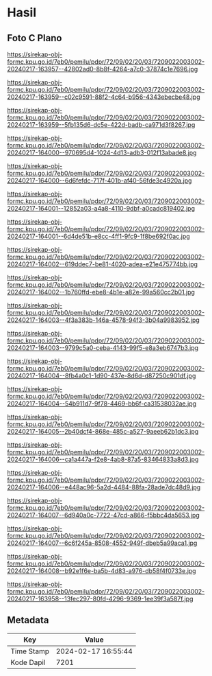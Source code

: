 # Hasil

## Foto C Plano

https://sirekap-obj-formc.kpu.go.id/7eb0/pemilu/pdpr/72/09/02/20/03/7209022003002-20240217-163957--42802ad0-8b8f-4264-a7c0-37874c1e7696.jpg

https://sirekap-obj-formc.kpu.go.id/7eb0/pemilu/pdpr/72/09/02/20/03/7209022003002-20240217-163959--c02c9591-88f2-4c64-b956-4343ebecbe48.jpg

https://sirekap-obj-formc.kpu.go.id/7eb0/pemilu/pdpr/72/09/02/20/03/7209022003002-20240217-163959--5fb135d6-dc5e-422d-badb-ca971d3f8267.jpg

https://sirekap-obj-formc.kpu.go.id/7eb0/pemilu/pdpr/72/09/02/20/03/7209022003002-20240217-164000--970695d4-1024-4d13-adb3-012f13abade8.jpg

https://sirekap-obj-formc.kpu.go.id/7eb0/pemilu/pdpr/72/09/02/20/03/7209022003002-20240217-164000--6d6fefdc-717f-401b-af40-56fde3c4920a.jpg

https://sirekap-obj-formc.kpu.go.id/7eb0/pemilu/pdpr/72/09/02/20/03/7209022003002-20240217-164001--12852a03-a4a8-4110-9dbf-a0cadc819402.jpg

https://sirekap-obj-formc.kpu.go.id/7eb0/pemilu/pdpr/72/09/02/20/03/7209022003002-20240217-164001--6d4de51b-e8cc-4ff1-9fc9-1f8be692f0ac.jpg

https://sirekap-obj-formc.kpu.go.id/7eb0/pemilu/pdpr/72/09/02/20/03/7209022003002-20240217-164002--619ddec7-be81-4020-adea-e21e475774bb.jpg

https://sirekap-obj-formc.kpu.go.id/7eb0/pemilu/pdpr/72/09/02/20/03/7209022003002-20240217-164002--1b760ffd-ebe8-4b1e-a82e-99a560cc2b01.jpg

https://sirekap-obj-formc.kpu.go.id/7eb0/pemilu/pdpr/72/09/02/20/03/7209022003002-20240217-164003--4f3a383b-146a-4578-94f3-3b04a9983952.jpg

https://sirekap-obj-formc.kpu.go.id/7eb0/pemilu/pdpr/72/09/02/20/03/7209022003002-20240217-164003--9799c5a0-ceba-4143-99f5-e8a3eb6747b3.jpg

https://sirekap-obj-formc.kpu.go.id/7eb0/pemilu/pdpr/72/09/02/20/03/7209022003002-20240217-164004--8fb4a0c1-1d90-437e-8d6d-d87250c901df.jpg

https://sirekap-obj-formc.kpu.go.id/7eb0/pemilu/pdpr/72/09/02/20/03/7209022003002-20240217-164004--54b911d7-9f78-4469-bb6f-ca31538032ae.jpg

https://sirekap-obj-formc.kpu.go.id/7eb0/pemilu/pdpr/72/09/02/20/03/7209022003002-20240217-164005--2b40dcf4-868e-485c-a527-9aeeb62b1dc3.jpg

https://sirekap-obj-formc.kpu.go.id/7eb0/pemilu/pdpr/72/09/02/20/03/7209022003002-20240217-164006--ca1a447a-f2e8-4ab8-87a5-83464833a8d3.jpg

https://sirekap-obj-formc.kpu.go.id/7eb0/pemilu/pdpr/72/09/02/20/03/7209022003002-20240217-164006--e448ac96-5a2d-4484-88fa-28ade7dc48d9.jpg

https://sirekap-obj-formc.kpu.go.id/7eb0/pemilu/pdpr/72/09/02/20/03/7209022003002-20240217-164007--6d940a0c-7722-47cd-a866-f5bbc4da5653.jpg

https://sirekap-obj-formc.kpu.go.id/7eb0/pemilu/pdpr/72/09/02/20/03/7209022003002-20240217-164007--6c6f245a-8508-4552-949f-dbeb5a99aca1.jpg

https://sirekap-obj-formc.kpu.go.id/7eb0/pemilu/pdpr/72/09/02/20/03/7209022003002-20240217-164008--b92e1f6e-ba5b-4d83-a976-db58f4f0733e.jpg

https://sirekap-obj-formc.kpu.go.id/7eb0/pemilu/pdpr/72/09/02/20/03/7209022003002-20240217-163958--13fec297-80fd-4296-9369-1ee39f3a587f.jpg


## Metadata

| Key        | Value               |
| ---------- | ------------------- |
| Time Stamp | 2024-02-17 16:55:44 |
| Kode Dapil | 7201                |



